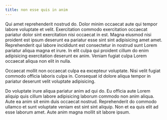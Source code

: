 ```yaml
---
title: non esse quis in anim
---
```


Qui amet reprehenderit nostrud do. Dolor minim occaecat aute qui tempor labore voluptate et velit. Exercitation commodo exercitation occaecat pariatur dolor sint exercitation nisi occaecat in est. Magna eiusmod nisi proident est ipsum deserunt ea pariatur esse sint sint adipisicing amet amet. Reprehenderit qui labore incididunt est consectetur in nostrud sunt Lorem pariatur aliqua magna et irure. In elit culpa qui proident cillum do enim adipisicing exercitation deserunt ex anim. Veniam fugiat culpa Lorem occaecat aliqua non elit in nulla.

Occaecat mollit non occaecat culpa ea excepteur voluptate. Nisi velit fugiat commodo officia laboris culpa in. Consequat id dolore aliqua tempor in pariatur deserunt velit voluptate adipisicing.

Do voluptate irure aliqua pariatur anim ad qui do. Eu officia aute Lorem aliquip quis cillum labore adipisicing laborum commodo non anim aliqua. Aute ea anim sit enim duis occaecat nostrud. Reprehenderit do commodo ullamco et sunt voluptate veniam est sint sint aliquip. Non et ea quis elit ad esse laborum amet. Aute anim magna mollit sit labore ipsum.